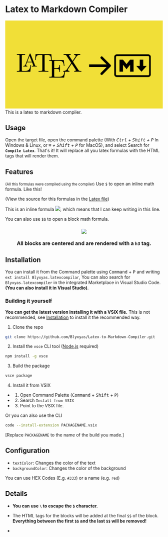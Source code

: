 # Latex to Markdown Compiler

<img src="https://raw.githubusercontent.com/Blyxyas/Latex-to-Markdown-Compiler/master/images/logo.png" />
This is a latex to markdown compiler.

## Usage

Open the target file, open the command palette (With *<kbd>Ctrl</kbd> + <kbd>Shift</kbd> + <kbd>P</kbd>* In Windows & Linux, or *<kbd>⌘</kbd> + <kbd>Shift</kbd> + <kbd>P</kbd>* for MacOS), and select Search for **`Compile Latex`**. That's it! It will replace all you latex formulas with the HTML tags that will render them.

## Features

<small>(All this formulas were compiled using the compiler)</small>
Use `$` to open an inline math formula. Like this!

(View the source for this formulas in the [Latex file](https://github.com/Blyxyas/Latex-to-Markdown-Compiler/blob/master/formulas.tex))

This is an inline formula <img src="https://render.githubusercontent.com/render/math?math=E=mc%5E2" />, which means that I can keep writing in this line.

You can also use `$$` to open a block math formula.



<h3 align="center"><img src="https://render.githubusercontent.com/render/math?math=F_g%20=%20%5Cfrac%7BG%20m_1%20m_2%7D%7Bd%5E2%7D" /></div>

All blocks are centered and are rendered with a `h3` tag.

## Installation

You can install it from the Command palette using <kbd>Command</kbd> + <kbd>P</kbd> and writing `ext install Blyxyas.latexcompilar`, You can also search for `Blyxyas.latexcompiler` in the integrated Marketplace in Visual Studio Code. **(You can also install it in Visual Studio)**.

### Building it yourself

**You can get the latest version installing it with a VSIX file.**
This is not recommended, see [Installation](#Installation) to install it the recommended way.

1. Clone the repo


```bash
git clone https://github.com/Blyxyas/Latex-to-Markdown-Compiler.git
```

2. Install the `vsce` CLI tool ([Node.js](https://nodejs.org/en/) required)

```bash
npm install -g vsce
```

3. Build the package


```bash
vsce package
```

4. Install it from VSIX

-  1. Open Command Palette (<kbd>Command</kbd> + <kbd>Shift</kbd> + <kbd>P</kbd>)
-  2. Search `Install from VSIX`
-  3. Point to the VSIX file.

Or you can also use the CLI


```bash
code --install-extension PACKAGENAME.vsix
```

\[Replace `PACKAGENAME` to the name of the build you made.]

## Configuration

- `textColor`: Changes the color of the text
- `backgroundColor`: Changes the color of the background

You can use HEX Codes (E.g. `#333`) or a name (e.g. `red`)

## Details

* **You can use `\` to escape the `$` character.**

* The HTML tags for the blocks will be added at the final `$$` of the block. **Everything between the first `$$` and the last `$$` will be removed!**
* 
